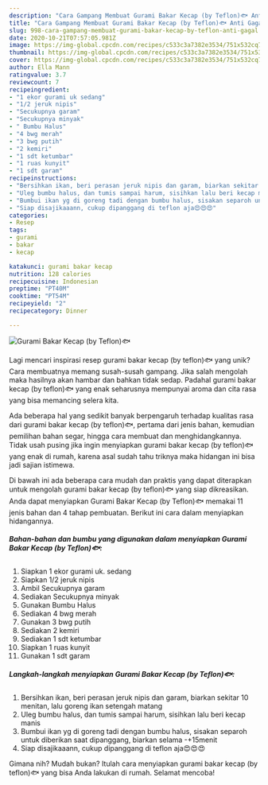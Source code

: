 ```yaml
---
description: "Cara Gampang Membuat Gurami Bakar Kecap (by Teflon)🐟 Anti Gagal"
title: "Cara Gampang Membuat Gurami Bakar Kecap (by Teflon)🐟 Anti Gagal"
slug: 998-cara-gampang-membuat-gurami-bakar-kecap-by-teflon-anti-gagal
date: 2020-10-21T07:57:05.981Z
image: https://img-global.cpcdn.com/recipes/c533c3a7382e3534/751x532cq70/gurami-bakar-kecap-by-teflon🐟-foto-resep-utama.jpg
thumbnail: https://img-global.cpcdn.com/recipes/c533c3a7382e3534/751x532cq70/gurami-bakar-kecap-by-teflon🐟-foto-resep-utama.jpg
cover: https://img-global.cpcdn.com/recipes/c533c3a7382e3534/751x532cq70/gurami-bakar-kecap-by-teflon🐟-foto-resep-utama.jpg
author: Ella Mann
ratingvalue: 3.7
reviewcount: 7
recipeingredient:
- "1 ekor gurami uk sedang"
- "1/2 jeruk nipis"
- "Secukupnya garam"
- "Secukupnya minyak"
- " Bumbu Halus"
- "4 bwg merah"
- "3 bwg putih"
- "2 kemiri"
- "1 sdt ketumbar"
- "1 ruas kunyit"
- "1 sdt garam"
recipeinstructions:
- "Bersihkan ikan, beri perasan jeruk nipis dan garam, biarkan sekitar 10 menitan, lalu goreng ikan setengah matang"
- "Uleg bumbu halus, dan tumis sampai harum, sisihkan lalu beri kecap manis"
- "Bumbui ikan yg di goreng tadi dengan bumbu halus, sisakan separoh untuk diberikan saat dipanggang, biarkan selama -+15menit"
- "Siap disajikaaann, cukup dipanggang di teflon aja😍😍😍"
categories:
- Resep
tags:
- gurami
- bakar
- kecap

katakunci: gurami bakar kecap 
nutrition: 128 calories
recipecuisine: Indonesian
preptime: "PT40M"
cooktime: "PT54M"
recipeyield: "2"
recipecategory: Dinner

---
```



![Gurami Bakar Kecap (by Teflon)🐟](https://img-global.cpcdn.com/recipes/c533c3a7382e3534/751x532cq70/gurami-bakar-kecap-by-teflon🐟-foto-resep-utama.jpg)

Lagi mencari inspirasi resep gurami bakar kecap (by teflon)🐟 yang unik? Cara membuatnya memang susah-susah gampang. Jika salah mengolah maka hasilnya akan hambar dan bahkan tidak sedap. Padahal gurami bakar kecap (by teflon)🐟 yang enak seharusnya mempunyai aroma dan cita rasa yang bisa memancing selera kita.

Ada beberapa hal yang sedikit banyak berpengaruh terhadap kualitas rasa dari gurami bakar kecap (by teflon)🐟, pertama dari jenis bahan, kemudian pemilihan bahan segar, hingga cara membuat dan menghidangkannya. Tidak usah pusing jika ingin menyiapkan gurami bakar kecap (by teflon)🐟 yang enak di rumah, karena asal sudah tahu triknya maka hidangan ini bisa jadi sajian istimewa.




Di bawah ini ada beberapa cara mudah dan praktis yang dapat diterapkan untuk mengolah gurami bakar kecap (by teflon)🐟 yang siap dikreasikan. Anda dapat menyiapkan Gurami Bakar Kecap (by Teflon)🐟 memakai 11 jenis bahan dan 4 tahap pembuatan. Berikut ini cara dalam menyiapkan hidangannya.

<!--inarticleads1-->

##### Bahan-bahan dan bumbu yang digunakan dalam menyiapkan Gurami Bakar Kecap (by Teflon)🐟:

1. Siapkan 1 ekor gurami uk. sedang
1. Siapkan 1/2 jeruk nipis
1. Ambil Secukupnya garam
1. Sediakan Secukupnya minyak
1. Gunakan  Bumbu Halus
1. Sediakan 4 bwg merah
1. Gunakan 3 bwg putih
1. Sediakan 2 kemiri
1. Sediakan 1 sdt ketumbar
1. Siapkan 1 ruas kunyit
1. Gunakan 1 sdt garam




<!--inarticleads2-->

##### Langkah-langkah menyiapkan Gurami Bakar Kecap (by Teflon)🐟:

1. Bersihkan ikan, beri perasan jeruk nipis dan garam, biarkan sekitar 10 menitan, lalu goreng ikan setengah matang
1. Uleg bumbu halus, dan tumis sampai harum, sisihkan lalu beri kecap manis
1. Bumbui ikan yg di goreng tadi dengan bumbu halus, sisakan separoh untuk diberikan saat dipanggang, biarkan selama -+15menit
1. Siap disajikaaann, cukup dipanggang di teflon aja😍😍😍




Gimana nih? Mudah bukan? Itulah cara menyiapkan gurami bakar kecap (by teflon)🐟 yang bisa Anda lakukan di rumah. Selamat mencoba!

